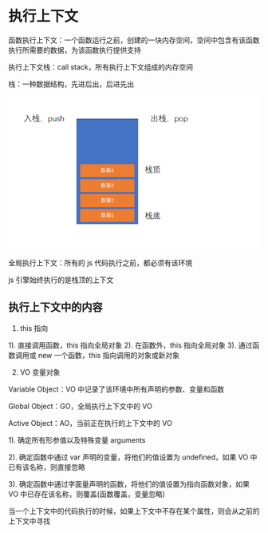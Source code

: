 # 执行上下文

函数执行上下文：一个函数运行之前，创建的一块内存空间，空间中包含有该函数执行所需要的数据，为该函数执行提供支持

执行上下文栈：call stack，所有执行上下文组成的内存空间

栈：一种数据结构，先进后出，后进先出

<img src="./img/栈.png" alt="" />

全局执行上下文：所有的 js 代码执行之前，都必须有该环境

js 引擎始终执行的是栈顶的上下文

## 执行上下文中的内容

1. this 指向

1). 直接调用函数，this 指向全局对象
2). 在函数外，this 指向全局对象
3). 通过函数调用或 new 一个函数，this 指向调用的对象或新对象

2. VO 变量对象

Variable Object：VO 中记录了该环境中所有声明的参数、变量和函数

Global Object：GO，全局执行上下文中的 VO

Active Object：AO，当前正在执行的上下文中的 VO

1). 确定所有形参值以及特殊变量 arguments

2). 确定函数中通过 var 声明的变量，将他们的值设置为 undefined，如果 VO 中已有该名称，则直接忽略

3). 确定函数中通过字面量声明的函数，将他们的值设置为指向函数对象，如果 VO 中已存在该名称，则覆盖(函数覆盖，变量忽略)

当一个上下文中的代码执行的时候，如果上下文中不存在某个属性，则会从之前的上下文中寻找
